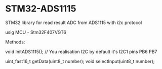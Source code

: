 # STM32-ADS1115
STM32 library for read result ADC from ADS1115 with i2c protocol

usig MCU - Stm32F407VGT6

Methods:

void InitADS1115(); // You realisation I2C by default it's I2C1 pins PB6 PB7

uint_fast16_t getData(uint8_t number);
void selectInput(uint8_t number);
